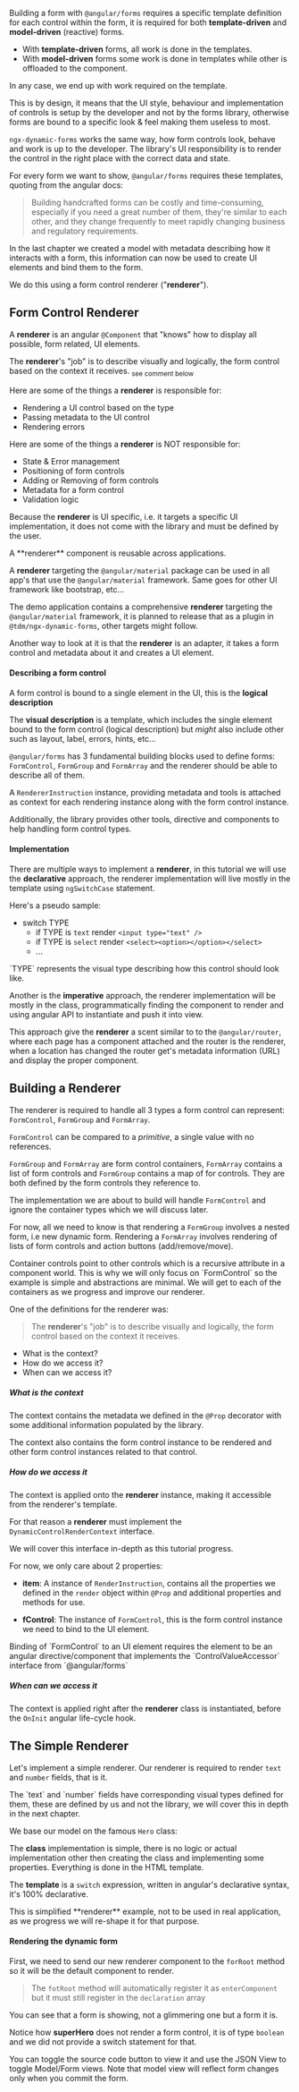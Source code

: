 <!--@tdm-example:part1-->
Building a form with `@angular/forms` requires a specific template
definition for each control within the form, it is required for both
**template-driven** and **model-driven** (reactive) forms.

  - With **template-driven** forms, all work is done in the templates.  
  - With **model-driven** forms some work is done in templates while other
  is offloaded to the component.

In any case, we end up with work required on the template.

This is by design, it means that the UI style, behaviour and
implementation of controls is setup by the developer and not by the
forms library, otherwise forms are bound to a specific look & feel
making them useless to most.

`ngx-dynamic-forms` works the same way, how form controls look, behave
and work is up to the developer. The library's UI responsibility is to
render the control in the right place with the correct data and state. 

For every form we want to show, `@angular/forms` requires these
templates, quoting from the angular docs:

> Building handcrafted forms can be costly and time-consuming,
especially if you need a great number of them, they're similar to
each other, and they change frequently to meet rapidly changing
business and regulatory requirements.

In the last chapter we created a model with metadata describing how it
interacts with a form, this information can now be used to create UI
elements and bind them to the form.

We do this using a form control renderer ("**renderer**").

## Form Control Renderer
A **renderer** is an angular `@Component` that "knows" how to display
all possible, form related, UI elements.

The **renderer**'s "job" is to describe visually and logically, the form
control based on the context it receives. <sub>see comment below</sub>
 
Here are some of the things a **renderer** is responsible for:

  - Rendering a UI control based on the type
  - Passing metadata to the UI control
  - Rendering errors

Here are some of the things a **renderer** is NOT responsible for:

  - State & Error management
  - Positioning of form controls
  - Adding or Removing of form controls
  - Metadata for a form control
  - Validation logic

Because the **renderer** is UI specific, i.e. it targets a specific UI
implementation, it does not come with the library and must be defined
by the user.

<div class="info">
  A **renderer** component is reusable across applications.

  A **renderer** targeting the `@angular/material` package can be used
  in all app's that use the `@angular/material` framework. Same goes for
  other UI framework like bootstrap, etc...

  The demo application contains a comprehensive **renderer** targeting
  the `@angular/material` framework, it is planned to release that as
  a plugin in `@tdm/ngx-dynamic-forms`, other targets might follow.
</div>

Another way to look at it is that the **renderer** is an adapter,
it takes a form control and metadata about it and creates a UI element.

#### Describing a form control
A form control is bound to a single element in the UI, this is the
**logical description**

The **visual description** is a template, which includes the single
element bound to the form control (logical description) but *might* also
include other such as layout, label, errors, hints, etc...

`@angular/forms` has 3 fundamental building blocks used to define forms:
`FormControl`, `FormGroup` and `FormArray` and the renderer should
be able to describe all of them.

A `RendererInstruction` instance, providing metadata and tools is
attached as context for each rendering instance along with the form
control instance.

Additionally, the library provides other tools, directive and components
to help handling form control types.


#### Implementation
There are multiple ways to implement a **renderer**, in this tutorial we
will use the __declarative__ approach, the renderer implementation will
live mostly in the template using `ngSwitchCase` statement.

Here's a pseudo sample: 

  - switch TYPE
    - if TYPE is `text` render `<input type="text" />`
    - if TYPE is `select` render `<select><option></option></select>`
    - ...

<div class="info">
  `TYPE` represents the visual type describing how this control should
  look like.
</div>

Another is the __imperative__ approach, the renderer implementation will
be mostly in the class, programmatically finding the component to render
and using angular API to instantiate and push it into view. 

This approach give the **renderer** a scent similar to to the
`@angular/router`, where each page has a component attached and the
router is the renderer, when a location has changed the router get's
metadata information (URL) and display the proper component.

## Building a Renderer
The renderer is required to handle all 3 types a form control can
represent: `FormControl`, `FormGroup` and `FormArray`.

`FormControl` can be compared to a *primitive*, a single value with no
references.

`FormGroup` and `FormArray` are form control containers, `FormArray`
contains a list of form controls and `FormGroup` contains a map of
for controls. They are both defined by the form controls they reference
to.

The implementation we are about to build will handle `FormControl` and
ignore the container types which we will discuss later.

For now, all we need to know is that rendering a `FormGroup` involves
a nested form, i.e new dynamic form. Rendering a `FormArray` involves
rendering of lists of form controls and action buttons (add/remove/move).

<div class="info">
  Container controls point to other controls which is a recursive
  attribute in a component world. This is why we will only focus on
  `FormControl` so the example is simple and abstractions are minimal.
  We will get to each of the containers as we progress and improve our
  renderer.  
</div>

One of the definitions for the renderer was: 

> The **renderer**'s "job" is to describe visually and logically, the
form control based on the context it receives.

  - What is the context?
  - How do we access it?
  - When can we access it?

##### What is the context
The context contains the metadata we defined in the `@Prop` decorator
with some additional information populated by the library.

The context also contains the form control instance to be rendered and
other form control instances related to that control.

##### How do we access it
The context is applied onto the **renderer** instance, making it
accessible from the renderer's template.

For that reason a **renderer** must implement the
`DynamicControlRenderContext` interface.
<!--@tdm-example:part1-->
<!--@tdm-example:part2-->
We will cover this interface in-depth as this tutorial progress.

For now, we only care about 2 properties:
  - **item**: A instance of `RenderInstruction`, contains all the
   properties we defined in the `render` object within `@Prop` and
   additional properties and methods for use.

  - **fControl**: The instance of `FormControl`, this is the form
  control instance we need to bind to the UI element.

<div class="alert">
  Binding of `FormControl` to an UI element requires the element to be
   an angular directive/component that implements the
   `ControlValueAccessor` interface from `@angular/forms`
</div> 

##### When can we access it
The context is applied right after the **renderer** class is
instantiated, before the `OnInit` angular life-cycle hook.


## The Simple Renderer
Let's implement a simple renderer. Our renderer is required to render
`text` and `number` fields, that is it.

<div class="alert">
  The `text` and `number` fields have corresponding visual types defined
  for them, these are defined by us and not the library, we will cover
  this in depth in the next chapter.  
</div>

We base our model on the famous `Hero` class:
<!--@tdm-example:part2-->
<!--@tdm-example:part3-->
The **class** implementation is simple, there is no logic or actual
implementation other then creating the class and implementing some
properties. Everything is done in the HTML template.

The **template** is a `switch` expression, written in angular's
declarative syntax, it's 100% declarative.

<div class="alert">
  This is simplified **renderer** example, not to be used in real
  application, as we progress we will re-shape it for that purpose.
</div>

#### Rendering the dynamic form
First, we need to send our new renderer component to the `forRoot`
method so it will be the default component to render.

> The `fotRoot` method will automatically register it as `enterComponent`
but it must still register in the `declaration` array

<!--@tdm-example:part3-->
<!--@tdm-example:part4-->
You can see that a form is showing, not a glimmering one but a form it is.

Notice how **superHero** does not render a form control, it is of type
`boolean` and we did not provide a switch statement for that.

You can toggle the source code button to view it and use the JSON View
to toggle Model/Form views. Note that model view will reflect form changes
only when you commit the form.

<!--@tdm-example:part4-->